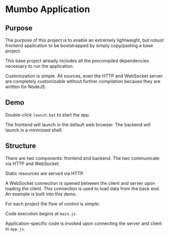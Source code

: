 # Mumbo Application

## Purpose

The purpose of this project is to enable an extremely lightweight, but robust frontend application
to be bootstrapped by simply copy/pasting a base project.

This base project already includes all the precompiled dependencies necessary to run the application.

Customization is simple.  All sources, even the HTTP and WebSocket server are completely customizable 
without further compilation because they are written for NodeJS.

## Demo
Double-click `launch.bat` to start the app.

The frontend will launch in the default web browser.  The backend will launch in a minimized shell.

## Structure

There are two components: frontend and backend.
The two communicate via HTTP and WebSocket.

Static resources are served via HTTP.

A WebSocket connection is opened between the client and server upon loading the client.
This connection is used to load data from the back end.
An example is built into this demo.

For each project the flow of control is simple:

Code execution begins at `main.js`.

Application-specific code is invoked upon connecting the server and client in `app.js`.
